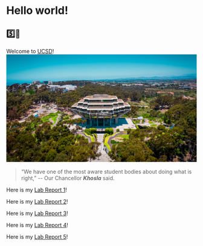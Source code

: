 # Hello world!

## 5️⃣🐯

Welcome to [UCSD](https://ucsd.edu/)!
![Image1](Lib.jpg)

> “We have one of the most aware student bodies about doing what is right,” -- Our Chancellor ***Khosla*** said.

Here is my [Lab Report 1](https://ericsun153.github.io/cse15l-lab-reports/lab-report-1-week-2.html)!

Here is my [Lab Report 2](https://ericsun153.github.io/cse15l-lab-reports/lab-report-2-week-4.html)!

Here is my [Lab Report 3](https://ericsun153.github.io/cse15l-lab-reports/lab-report-3-week-6.html)!

Here is my [Lab Report 4](https://ericsun153.github.io/cse15l-lab-reports/lab-report-4-week-8.html)!

Here is my [Lab Report 5](https://ericsun153.github.io/cse15l-lab-reports/lab-report-5-week-10.html)!
